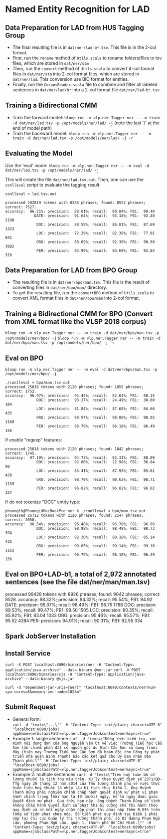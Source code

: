 # Named Entity Recognition for LAD

## Data Preparation for LAD from HUS Tagging Group

- The final resulting file is in `dat/ner/lad-b*.tsv`. This file is in the 2-col format.
- First, run the `rename` method of `Utils.scala` to rename folders/files to tsv files, which are stored in `dat/ner/stm`
- Then, run the `convert` method of `Utils.scala` to convert 4-col format files in `dat/ner/stm` into 2-col format files, which are stored in `dat/ner/lad`. This conversion use BIO format for entities.
- Finally, run the `CorpusReader.scala` file to combine and filter all labeled sentences in `dat/ner/lad/b*` into a 2-col format file `dat/ner/lad-b*.tsv`.

## Training a Bidirectional CMM

- Train the forward model:
    `bloop run -m vlp.ner.Tagger ner -- -m train -d dat/ner/lad.tsv -p /opt/models/ner/lad/ -j` (note the last '/' at the end of model path)
- Train the backward model:
    `bloop run -m vlp.ner.Tagger ner -- -m train -d dat/ner/lad.tsv -p /opt/models/ner/lad/ -j -r`

## Evaluating the Model

  Use the 'eval' mode: `bloop run -m vlp.ner.Tagger ner -- -m eval -d dat/ner/lad.tsv -p /opt/models/ner/lad/ -j`

  This will create the file `dat/ner/lad.tsv.out`. Then, one can use the `conlleval` script to evaluate the tagging result:

  `conlleval < lad.tsv.out` 

```
processed 202819 tokens with 8286 phrases; found: 8552 phrases; correct: 7527.
accuracy:  96.21%; precision:  88.01%; recall:  90.84%; FB1:  89.40
             DATE: precision:  91.64%; recall:  93.18%; FB1:  92.40  2190
              DOC: precision:  88.59%; recall:  86.81%; FB1:  87.69  1323
              LOC: precision:  72.29%; recall:  82.38%; FB1:  77.01  841
              ORG: precision:  88.69%; recall:  92.38%; FB1:  90.50  3882
              PER: precision:  93.99%; recall:  93.69%; FB1:  93.84  316
```

## Data Preparation for LAD from BPO Group

- The resulting file is in `dat/ner/bpo/man.tsv`. This file is the result of converting files in `dat/ner/bpo/man/` directory.
- To get the resulting file, run the `convertBPO` method of `Utils.scala` to convert XML format files in `dat/ner/bpo/man` into 2-col format.

## Training a Bidirectional CMM for BPO (Convert from XML format like the VLSP 2018 corpus)

  `bloop run -m vlp.ner.Tagger ner -- -m train -d dat/ner/bpo/man.tsv -p /opt/models/ner/bpo/ -j`
  `bloop run -m vlp.ner.Tagger ner -- -m train -d dat/ner/bpo/man.tsv -p /opt/models/ner/bpo/ -j -r`

## Eval on BPO

  `bloop run -m vlp.ner.Tagger ner -- -m eval -d dat/ner/bpo/man.tsv -p /opt/models/ner/bpo/ -j`

```
./conlleval < bpo/man.tsv.out 
processed 25818 tokens with 2120 phrases; found: 1855 phrases; correct: 1752.
accuracy:  96.97%; precision:  94.45%; recall:  82.64%; FB1:  88.15
              DOC: precision:  93.27%; recall:  24.49%; FB1:  38.80  104
              LOC: precision:  81.84%; recall:  87.68%; FB1:  84.66  435
              ORG: precision:  98.97%; recall:  98.88%; FB1:  98.92  1160
              PER: precision:  96.79%; recall:  96.18%; FB1:  96.49  156
```  

If enable "regexp" features:

```
processed 25818 tokens with 2120 phrases; found: 1842 phrases; correct: 1745.
accuracy:  97.10%; precision:  94.73%; recall:  82.31%; FB1:  88.09
              DOC: precision:  92.86%; recall:  22.98%; FB1:  36.84  98
              LOC: precision:  83.41%; recall:  87.93%; FB1:  85.61  428
              ORG: precision:  98.79%; recall:  98.62%; FB1:  98.71  1159
              PER: precision:  96.82%; recall:  96.82%; FB1:  96.82  157
```              

If do not tokenize "DOC" entity type:

```
phuonglh@PhuongLHMacBookPro ner % ./conlleval < bpo/man.tsv.out
processed 26712 tokens with 2120 phrases; found: 2147 phrases; correct: 2050.
accuracy:  98.54%; precision:  95.48%; recall:  96.70%; FB1:  96.09
              DOC: precision:  98.98%; recall:  98.48%; FB1:  98.73  394
              LOC: precision:  82.30%; recall:  88.18%; FB1:  85.14  435
              ORG: precision:  99.05%; recall:  99.14%; FB1:  99.10  1162
              PER: precision:  96.79%; recall:  96.18%; FB1:  96.49  156
```              

## Eval on BPO+LAD-b1, a total of 2,972 annotated sentences (see the file dat/ner/man/man.tsv)

processed 99428 tokens with 8926 phrases; found: 9042 phrases; correct: 8528.
accuracy:  98.32%; precision:  94.32%; recall:  95.54%; FB1:  94.92
             DATE: precision:  95.07%; recall:  98.49%; FB1:  96.75  1786
              DOC: precision:  99.53%; recall:  99.47%; FB1:  99.50  1505
              LOC: precision:  80.35%; recall:  85.92%; FB1:  83.04  1033
              ORG: precision:  95.46%; recall:  95.57%; FB1:  95.52  4384
              PER: precision:  94.91%; recall:  90.31%; FB1:  92.55  334

## Spark JobServer Installation

## Install Service

  `curl -X POST localhost:8090/binaries/ner -H "Content-Type: application/java-archive" --data-binary @ner.jar`
  `curl -X POST localhost:8090/binaries/sjs -H "Content-Type: application/java-archive" --data-binary @sjs.jar`

  `curl -d "dependent-jar-uris=[ner]" "localhost:8090/contexts/ner?num-cpu-cores=8&memory-per-node=1024m"`

## Submit Request
  
- General form:  
  `curl -d "text=\"...\"" -H "Content-Type: text/plain; charset=UTF-8"  "localhost:8090/jobs?appName=ner&classPath=vlp.ner.TaggerJob&context=ner&sync=true"`
- Example 1: single sentence
  `curl -d "text=\"Đồng thời kiểm tra, xác minh nội dung đơn của ông Nguyễn Văn Út về việc Trường Tiểu học Cầu Sơn lấn chiếm phần đất có nguồn gốc do Đình Cầu Sơn sử dụng trước đây (hiện nay Trường Tiểu học Cầu Sơn đã hoán đổi cho Công ty phát triển nhà quận Bình Thạnh) báo cáo kết quả cho Ủy ban nhân dân Thành phố.\"" -H "Content-Type: text/plain; charset=UTF-8"  "localhost:8090/jobs?appName=sjs&classPath=vlp.ner.TaggerJob&context=ner&sync=true"`
- Example 2: multiple sentences
  `curl -d "text=\"Tiêu huỷ toàn bộ số lượng thuốc lá tịch thu nêu trên. Xử lý theo Quyết định số 2371/QĐ-TTg ngày 26 tháng 12 năm 2014 của Thủ tướng Chính phủ về việc thực hiện tiêu huỷ thuốc lá nhập lậu bị tịch thu; Điều 2. Ông Huỳnh Thanh Dũng phải nghiêm chỉnh chấp hành quyết định xử phạt vi phạm hành chính trong thời hạn là 10 (mười) ngày, kể từ ngày được giao Quyết định xử phạt. Quá thời hạn này, ông Huỳnh Thanh Dũng cố tình không chấp hành Quyết định xử phạt thì bị cưỡng chế thi hành theo quy định và cứ mỗi ngày chậm nộp phạt thì phải nộp thêm 0,05% trên tổng số tiền phạt chưa nộp. Số tiền phạt quy định tại Điều 1 phải nộp tại Chi cục Quản lý thị trường thành phố, số 02 đường Phạm Ngũ Lão, phường Phạm Ngũ Lão, quận 1, thành phố Hồ Chí Minh.\"" -H "Content-Type: text/plain; charset=UTF-8"  "localhost:8090/jobs?appName=sjs&classPath=vlp.ner.TaggerJob&context=ner&sync=true"`
